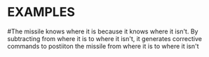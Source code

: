 # EXAMPLES
#The missile knows where it is because it knows where it isn't. By subtracting from where it is to where it isn't, it generates corrective commands to postiiton the missile from where it is to where it isn't
